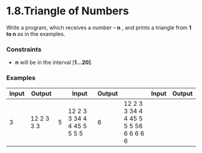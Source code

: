 ﻿# 1.8.Triangle of Numbers

Write a program, which receives a number – **n** , and prints a triangle from **1 to n** as in the examples.

### Constraints

- **n** will be in the interval [**1...20]**.

### Examples

| **Input** | **Output** |   | **Input** | **Output** |   | **Input** | **Output** |
| --- | --- | --- | --- | --- | --- | --- | --- |
| 3 | 12 2 3 3 3 | 5 | 12 2 3 3 34 4 4 45 5 5 5 5 | 6 | 12 2 3 3 34 4 4 45 5 5 5 56 6 6 6 6 6 |